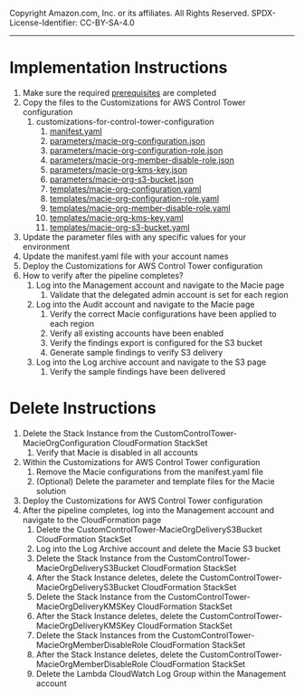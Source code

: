 Copyright Amazon.com, Inc. or its affiliates. All Rights Reserved. SPDX-License-Identifier: CC-BY-SA-4.0

----
   
# Implementation Instructions

1. Make sure the required [prerequisites](../../../../extras/aws-control-tower/prerequisites/README.md) are completed
2. Copy the files to the Customizations for AWS Control Tower configuration 
   1. customizations-for-control-tower-configuration
       1. [manifest.yaml](manifest.yaml)
       2. [parameters/macie-org-configuration.json](parameters/macie-org-configuration.json)
       3. [parameters/macie-org-configuration-role.json](parameters/macie-org-configuration-role.json)
       4. [parameters/macie-org-member-disable-role.json](parameters/macie-org-member-disable-role.json)
       5. [parameters/macie-org-kms-key.json](parameters/macie-org-kms-key.json)
       6. [parameters/macie-org-s3-bucket.json](parameters/macie-org-s3-bucket.json)
       7. [templates/macie-org-configuration.yaml](../templates/macie-org-configuration.yaml)
       8. [templates/macie-org-configuration-role.yaml](../templates/macie-org-configuration-role.yaml)
       9. [templates/macie-org-member-disable-role.yaml](../templates/macie-org-member-disable-role.yaml)
       10. [templates/macie-org-kms-key.yaml](../templates/macie-org-kms-key.yaml)
       11. [templates/macie-org-s3-bucket.yaml](../templates/macie-org-s3-bucket.yaml) 
3. Update the parameter files with any specific values for your environment
4. Update the manifest.yaml file with your account names
5. Deploy the Customizations for AWS Control Tower configuration
6. How to verify after the pipeline completes?
   1. Log into the Management account and navigate to the Macie page
      1. Validate that the delegated admin account is set for each region
   2. Log into the Audit account and navigate to the Macie page
      1. Verify the correct Macie configurations have been applied to each region
      2. Verify all existing accounts have been enabled
      3. Verify the findings export is configured for the S3 bucket
      4. Generate sample findings to verify S3 delivery
   3. Log into the Log archive account and navigate to the S3 page
      1. Verify the sample findings have been delivered
      
# Delete Instructions

1. Delete the Stack Instance from the CustomControlTower-MacieOrgConfiguration CloudFormation StackSet
   1. Verify that Macie is disabled in all accounts
2. Within the Customizations for AWS Control Tower configuration
   1. Remove the Macie configurations from the manifest.yaml file
   2. (Optional) Delete the parameter and template files for the Macie solution
3. Deploy the Customizations for AWS Control Tower configuration
4. After the pipeline completes, log into the Management account and navigate to the CloudFormation page 
   1. Delete the CustomControlTower-MacieOrgDeliveryS3Bucket CloudFormation StackSet
   2. Log into the Log Archive account and delete the Macie S3 bucket
   3. Delete the Stack Instance from the CustomControlTower-MacieOrgDeliveryS3Bucket CloudFormation StackSet
   4. After the Stack Instance deletes, delete the CustomControlTower-MacieOrgDeliveryS3Bucket CloudFormation StackSet
   5. Delete the Stack Instance from the CustomControlTower-MacieOrgDeliveryKMSKey CloudFormation StackSet
   6. After the Stack Instance deletes, delete the CustomControlTower-MacieOrgDeliveryKMSKey CloudFormation StackSet
   7. Delete the Stack Instances from the CustomControlTower-MacieOrgMemberDisableRole CloudFormation StackSet
   8. After the Stack Instance deletes, delete the CustomControlTower-MacieOrgMemberDisableRole CloudFormation StackSet
   9. Delete the Lambda CloudWatch Log Group within the Management account
   
   

      